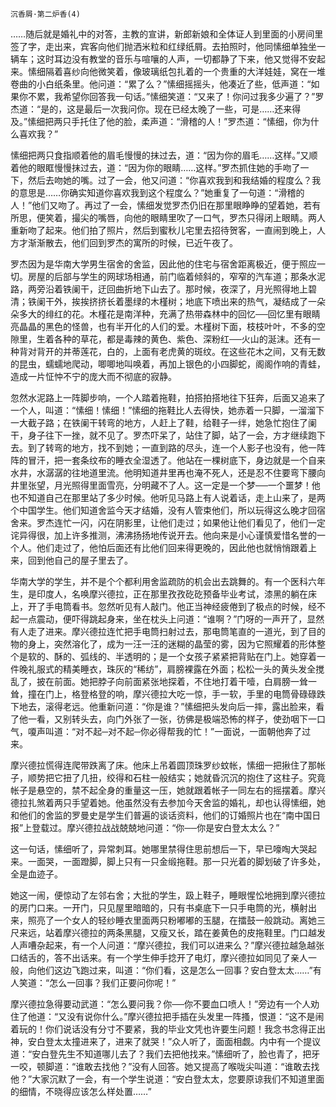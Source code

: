     沉香屑·第二炉香(4) 

   ……随后就是婚礼中的对答，主教的宣讲，新郎新娘和全体证人到里面的小房间里签了字，走出来，宾客向他们抛洒米粒和红绿纸屑。去拍照时，他同愫细单独坐一辆车；这时耳边没有教堂的音乐与喧嚷的人声，一切都静了下来，他又觉得不安起来。愫细隔着喜纱向他微笑着，像玻璃纸包扎着的一个贵重的大洋娃娃，窝在一堆卷曲的小白纸条里。他问道：“累了么？”愫细摇摇头，他凑近了些，低声道：“如果你不累，我希望你回答我一句话。”愫细笑道：“又来了！你问过我多少遍了？”罗杰道：“是的，这是最后一次我问你。现在已经太晚了一些，可是……还来得及。”愫细把两只手托住了他的脸，柔声道：“滑稽的人！”罗杰道：“愫细，你为什么喜欢我？”

   愫细把两只食指顺着他的眉毛慢慢的抹过去，道：“因为你的眉毛……这样。”又顺着他的眼眶慢慢抹过去，道：“因为你的眼睛……这样。”罗杰抓住她的手吻了一下，然后去吻她的嘴。过了一会，他又问道：“你喜欢我到和我结婚的程度么？我的意思是……你确实知道你喜欢我到这个程度么？”她重复了一句道：“滑稽的人！”他们又吻了。再过了一会，愫细发觉罗杰仍旧在那里眼睁睁的望着她，若有所思，便笑着，撮尖的嘴唇，向他的眼睛里吹了一口气，罗杰只得闭上眼睛。两人重新吻了起来。他们拍了照片，然后到蜜秋儿宅里去招待贺客，一直闹到晚上，人方才渐渐散去，他们回到罗杰的寓所的时候，已近午夜了。

   罗杰因为是华南大学男生宿舍的舍监，因此他的住宅与宿舍距离极近，便于照应一切。房屋的后部与学生的网球场相通，前门临着倾斜的，窄窄的汽车道；那条水泥路，两旁沿着铁阑干，迂回曲折地下山去了。那时候，夜深了，月光照得地上碧清；铁阑干外，挨挨挤挤长着墨绿的木槿树；地底下喷出来的热气，凝结成了一朵朵多大的绯红的花。木槿花是南洋种，充满了热带森林中的回忆──回忆里有眼睛亮晶晶的黑色的怪兽，也有半开化的人们的爱。木槿树下面，枝枝叶叶，不多的空隙里，生着各种的草花，都是毒辣的黄色、紫色、深粉红──火山的涎沫。还有一种背对背开的并蒂莲花，白的，上面有老虎黄的斑纹。在这些花木之间，又有无数的昆虫，蠕蠕地爬动，唧唧地叫唤着，再加上银色的小四脚蛇，阁阁作响的青蛙，造成一片怔忡不宁的庞大而不彻底的寂静。

   忽然水泥路上一阵脚步响，一个人踏着拖鞋，拍搭拍搭地往下狂奔，后面又追来了一个人，叫道：“愫细！愫细！”愫细的拖鞋比人去得快，她赤着一只脚，一溜溜下一大截子路；在铁阑干转弯的地方，人赶上了鞋，给鞋子一绊，她急忙抱住了阑干，身子往下一挫，就不见了。罗杰吓呆了，站住了脚，站了一会，方才继续跑下去。到了转弯的地方，找不到她；一直到路的尽头，连一个人影子也没有，他一阵阵的冒汗，把一套条纹布的睡衣全湿透了。他站在一棵树底下，身边就是一个自来水井，水潺潺的往地道里流。他明知道井里再也淹不死人，还是忍不住要弯下腰向井里张望，月光照得里面雪亮，分明藏不了人。这一定是一个梦──一个噩梦！他也不知道自己在那里站了多少时候。他听见马路上有人说着话，走上山来了，是两个中国学生。他们知道舍监今天才结婚，没有人管束他们，所以玩得这么晚才回宿舍来。罗杰连忙一闪，闪在阴影里，让他们走过；如果他让他们看见了，他们一定诧异得很，加上许多推测，沸沸扬扬地传说开去。他向来是小心谨慎爱惜名誉的一个人。他们走过了，他怕后面还有比他们回来得更晚的，因此他也就悄悄跟着上来，回到他自己的屋子里去了。

   华南大学的学生，并不是个个都利用舍监疏防的机会出去跳舞的。有一个医科六年生，是印度人，名唤摩兴德拉，正在那里孜孜矻矻预备毕业考试，漆黑的躺在床上，开了手电筒看书。忽然听见有人敲门。他正当神经疲倦到了极点的时候，经不起一点震动，便吓得跳起身来，坐在枕头上问道：“谁啊？”门呀的一声开了，显然有人走了进来。摩兴德拉连忙把手电筒扫射过去，那电筒笔直的一道光，到了目的物的身上，突然溶化了，成为一汪一汪的迷糊的晶莹的雾，因为它照耀着的形体整个是软的、酥的、弧线的、半透明的；是一个女孩子紧紧把背贴在门上。她穿着一件晚礼服式的精美睡衣，珠灰的“稀纺”，肩膀裸露在外面；松松一头的黄头发全搅乱了，披在前面。她把脖子向前面紧张地探着，不住地打着干噎，白肩膀一耸一耸，撞在门上，格登格登的响，摩兴德拉大吃一惊，手一软，手里的电筒骨碌碌跌下地去，滚得老远。他重新问道：“你是谁？”愫细把头发向后一摔，露出脸来，看了他一看，又别转头去，向门外张了一张，彷佛是极端恐怖的样子，使劲咽下一口气，嗄声叫道：“对不起─对不起─你必得帮我的忙！”一面说，一面朝他奔了过来。

   摩兴德拉慌得连爬带跌离了床。他床上吊着圆顶珠罗纱蚊帐，愫细一把揪住了那帐子，顺势把它扭了几扭，绞得和石柱一般结实；她就昏沉沉的抱住了这柱子。究竟帐子是悬空的，禁不起全身的重量这一压，她就跟着帐子一同左右的摇摆着。摩兴德拉扎煞着两只手望着她。他虽然没有去参加今天舍监的婚礼，却也认得愫细，她和他们的舍监的罗曼史是学生们普遍的谈话资料，他们的订婚照片也在“南中国日报”上登载过。摩兴德拉战战兢兢地问道：“你──你是安白登太太么？”

   这一句话，愫细听了，异常刺耳。她哪里禁得住思前想后一下，早已嚎啕大哭起来。一面哭，一面蹬脚，脚上只有一只金缎拖鞋。那一只光着的脚划破了许多处，全是血迹子。

   她这一闹，便惊动了左邻右舍；大批的学生，趿上鞋子，睡眼惺忪地拥到摩兴德拉的房门口来。一开门，只见屋里暗暗的，只有书桌底下一只手电筒的光，横射出来，照亮了一个女人的轻纱睡衣里面两只粉嘟嘟的玉腿，在擂鼓一般跳动。离她三尺来远，站着摩兴德拉的两条黑腿，又瘦又长，踏在姜黄色的皮拖鞋里。门口越发人声嘈杂起来，有一个人问道：“摩兴德拉，我们可以进来么？”摩兴德拉越急越张口结舌的，答不出话来。有一个学生伸手捻开了电灯，摩兴德拉如同见了亲人一般，向他们这边飞跑过来，叫道：“你们看，这是怎么一回事？安白登太太……”有人笑道：“怎么一回事？我们正要问你呢！”

   摩兴德拉急得要动武道：“怎么要问我？你──你不要血口喷人！”旁边有一个人劝住了他道：“又没有说你什么。”摩兴德拉把手插在头发里一阵搔，恨道：“这不是闹着玩的！你们说话没有分寸不要紧，我的毕业文凭也许要生问题！我念书念得正出神，安白登太太撞进来了，进来了就哭！”众人听了，面面相觑。内中有一个提议道：“安白登先生不知道哪儿去了？我们去把他找来。”愫细听了，脸也青了，把牙一咬，顿脚道：“谁敢去找他？”没有人回答。她又提高了喉咙尖叫道：“谁敢去找他？”大家沉默了一会，有一个学生说道：“安白登太太，您要原谅我们不知道里面的细情，不晓得应该怎么样处置……”


